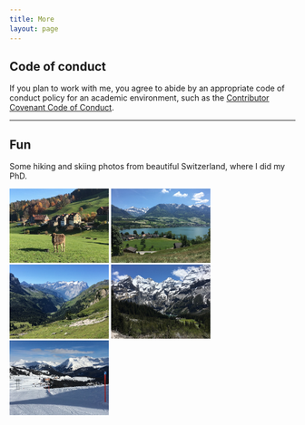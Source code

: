 ```yaml
---
title: More
layout: page
---
```



## Code of conduct

If you plan to work with me, you agree to abide by an appropriate code of conduct policy for an academic environment, such as the [Contributor Covenant Code of Conduct](https://www.contributor-covenant.org/version/2/1/code_of_conduct/).


---


## Fun

Some hiking and skiing photos from beautiful Switzerland, where I did my PhD.

<img src="../images/swiss_alps/IMG_7426.JPG" alt="Swiss Alps" width="175">
<img src="../images/swiss_alps/IMG_8335.JPG" alt="Swiss Alps" width="175">
<img src="../images/swiss_alps/IMG_8934.JPG" alt="Swiss Alps" width="175">
<img src="../images/swiss_alps/IMG_8389.JPG" alt="Swiss Alps" width="175">
<img src="../images/swiss_alps/IMG_7876.JPG" alt="Swiss Alps" width="175">

